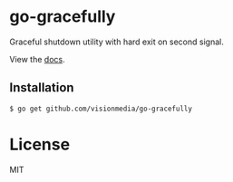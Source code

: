 
# go-gracefully

 Graceful shutdown utility with hard exit on second signal.

 View the [docs](http://godoc.org/github.com/visionmedia/go-gracefully).

## Installation

```
$ go get github.com/visionmedia/go-gracefully
```

# License

 MIT